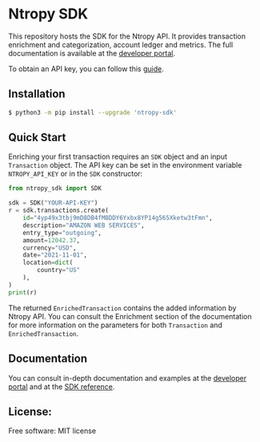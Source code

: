 # Ntropy SDK

This repository hosts the SDK for the Ntropy API. It provides transaction enrichment and categorization, account ledger
and metrics. The full documentation is available at the [developer portal](https://developers.ntropy.com/).

To obtain an API key, you can follow this [guide](https://docs.ntropy.com/onboarding).

## Installation

```bash
$ python3 -m pip install --upgrade 'ntropy-sdk'
```

## Quick Start

Enriching your first transaction requires an `SDK` object and an input `Transaction` object. The API key can be set in
the environment variable `NTROPY_API_KEY` or in the `SDK` constructor:

```python
from ntropy_sdk import SDK

sdk = SDK("YOUR-API-KEY")
r = sdk.transactions.create(
    id="4yp49x3tbj9mD8DB4fM8DDY6Yxbx8YP14g565Xketw3tFmn",
    description="AMAZON WEB SERVICES",
    entry_type="outgoing",
    amount=12042.37,
    currency="USD",
    date="2021-11-01",
    location=dict(
        country="US"
    ),
)
print(r)
```

The returned `EnrichedTransaction` contains the added information by Ntropy API. You can consult the Enrichment section
of the documentation for more information on the parameters for both `Transaction` and `EnrichedTransaction`.

## Documentation

You can consult in-depth documentation and examples at
the [developer portal](https://developers.ntropy.com/docs/enrichment) and at
the [SDK reference](https://developers.ntropy.com/sdk).

## License:
Free software: MIT license


